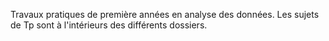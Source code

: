 Travaux pratiques  de première années en analyse des données. Les sujets de Tp sont à l'intérieurs des différents dossiers.
